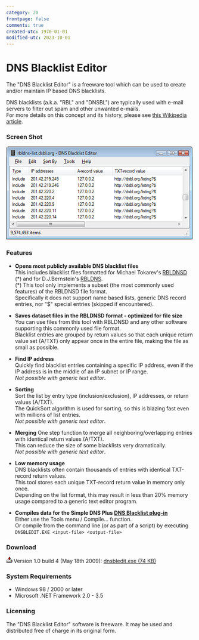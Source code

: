 ```yaml
---
category: 20
frontpage: false
comments: true
created-utc: 1970-01-01
modified-utc: 2023-10-01
---
```

# DNS Blacklist Editor

The "DNS Blacklist Editor" is a freeware tool which can be used to create and/or maintain IP based DNS blacklists.

DNS blacklists (a.k.a. "RBL" and "DNSBL") are typically used with e-mail servers to
 filter out spam and other unwanted e-mails.  
For more details on this concept and its history, please see
[this Wikipedia article](http://en.wikipedia.org/wiki/Dnsbl).

### Screen Shot

![DNS Blacklist Editor - screen shot](img/208/dnsbleditor.png)

### Features

- **Opens most publicly available DNS blacklist files**  
This includes blacklist files formatted for Michael Tokarev's [RBLDNSD](http://www.corpit.ru/mjt/rbldnsd.html) (\*) and for D.J.Bernstein's [RBLDNS](http://cr.yp.to/djbdns/rbldns-data.html).  
(\*) This tool only implements a subset (the most commonly used features) of the RBLDNSD file format.  
Specifically it does not support name based lists, generic DNS record entries, nor "$" special entries (skipped if encountered).

- **Saves dataset files in the RBLDNSD format - optimized for file size**  
You can use files from this tool with RBLDNSD and any other software supporting this commonly used file format.  
Blacklist entries are grouped by return values so that each unique return value set (A/TXT) 
only appear once in the entire file, making the file as small as possible.

- **Find IP address**  
Quickly find blacklist entries containing a specific IP address, even if the IP address is in the middle of an IP subnet or IP range.  
*Not possible with generic text editor*.

- **Sorting**  
Sort the list by entry type (inclusion/exclusion), IP addresses, or return values (A/TXT).  
The QuickSort algorithm is used for sorting, so this is blazing fast even with millions of list entries.  
*Not possible with generic text editor*.

- **Merging**
One step function to merge all neighboring/overlapping entries with identical return values (A/TXT).  
This can reduce the size of some blacklists very dramatically.  
*Not possible with generic text editor*.

- **Low memory usage**  
DNS blacklists often contain thousands of entries with identical TXT-record return values.  
This tool stores each unique TXT-record return value in memory only once.  
Depending on the list format, this may result in less than 20% memory usage compared to a generic text editor program.

- **Compiles data for the Simple DNS Plus [DNS Blacklist plug-in](https://simpledns.plus/plugin-blacklist)**  
Either use the Tools menu / Compile... function.  
Or compile from the command line (or as part of a script) by executing  
`DNSBLEDIT.EXE <input-file> <output-file>`


### Download

![download](img/208/todisk.gif)
Version 1.0 build 4 (May 18th 2009): [dnsbledit.exe (74 KB)](https://simpledns.plus/outbox/dnsbledit.exe)

### System Requirements

- Windows 98 / 2000 or later
- Microsoft .NET Framework 2.0 - 3.5

### Licensing

The "DNS Blacklist Editor" software is freeware. It may be used and distributed free of charge in its original form.
